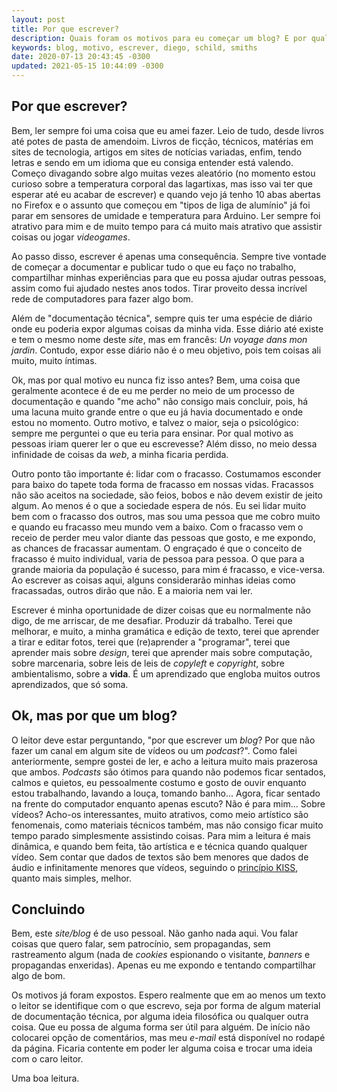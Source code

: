 ```yaml
---
layout: post
title: Por que escrever?
description: Quais foram os motivos para eu começar um blog? E por qual motivo um blog num mundo tão mais interativo e cheio de *podcasts* e canais de vídeo??
keywords: blog, motivo, escrever, diego, schild, smiths
date: 2020-07-13 20:43:45 -0300
updated: 2021-05-15 10:44:09 -0300
---
```


## Por que escrever?

Bem, ler sempre foi uma coisa que eu amei fazer.  Leio de tudo, desde livros até potes de pasta de amendoim. Livros de ficção, técnicos, matérias em sites de tecnologia, artigos em sites de notícias variadas, enfim, tendo letras e sendo em um idioma que eu consiga entender está valendo. Começo divagando sobre algo muitas vezes aleatório (no momento estou curioso sobre a temperatura corporal das lagartixas, mas isso vai ter que esperar até eu acabar de escrever) e quando vejo já tenho 10 abas abertas no Firefox e o assunto que começou em "tipos de liga de alumínio" já foi parar em sensores de umidade e temperatura para Arduino. Ler sempre foi atrativo para mim e de muito tempo para cá muito mais atrativo que assistir coisas ou jogar *videogames*.

Ao passo disso, escrever é apenas uma consequência. Sempre tive vontade de começar a documentar e publicar tudo o que eu faço no trabalho, compartilhar minhas experiências para que eu possa ajudar outras pessoas, assim como fui ajudado nestes anos todos. Tirar proveito dessa incrível rede de computadores para fazer algo bom.

Além de "documentação técnica", sempre quis ter uma espécie de diário onde eu poderia expor algumas coisas da minha vida. Esse diário até existe e tem o mesmo nome deste *site*, mas em francês: *Un voyage dans mon jardin*. Contudo, expor esse diário não é o meu objetivo, pois tem coisas ali muito, muito íntimas.

Ok, mas por qual motivo eu nunca fiz isso antes? Bem, uma coisa que geralmente acontece é de eu me perder no meio de um processo de documentação e quando "me acho" não consigo mais concluir, pois, há uma lacuna muito grande entre o que eu já havia documentado e onde estou no momento. Outro motivo, e talvez o maior, seja o psicológico: sempre me perguntei o que eu teria para ensinar. Por qual motivo as pessoas iriam querer ler o que eu escrevesse? Além disso, no meio dessa infinidade de coisas da *web*, a minha ficaria perdida.

Outro ponto tão importante é: lidar com o fracasso. Costumamos esconder para baixo do tapete toda forma de fracasso em nossas vidas. Fracassos não são aceitos na sociedade, são feios, bobos e não devem existir de jeito algum. Ao menos é o que a sociedade espera de nós. Eu sei lidar muito bem com o fracasso dos outros, mas sou uma pessoa que me cobro muito e quando eu fracasso meu mundo vem a baixo. Com o fracasso vem o receio de perder meu valor diante das pessoas que gosto, e me expondo, as chances de fracassar aumentam. O engraçado é que o conceito de fracasso é muito individual, varia de pessoa para pessoa. O que para a grande maioria da população é sucesso, para mim é fracasso, e vice-versa. Ao escrever as coisas aqui, alguns considerarão minhas ideias como fracassadas, outros dirão que não. E a maioria nem vai ler.

Escrever é minha oportunidade de dizer coisas que eu normalmente não digo, de me arriscar, de me desafiar. Produzir dá trabalho. Terei que melhorar, e muito, a minha gramática e edição de texto, terei que aprender a tirar e editar fotos, terei que (re)aprender a "programar", terei que aprender mais sobre *design*, terei que aprender mais sobre computação, sobre marcenaria, sobre leis de leis de *copyleft* e *copyright*, sobre ambientalismo, sobre a **vida**. É um aprendizado que engloba muitos outros aprendizados, que só soma.

## Ok, mas por que um blog?

O leitor deve estar perguntando, "por que escrever um *blog*? Por que não fazer um canal em algum site de vídeos ou um *podcast*?". Como falei anteriormente, sempre gostei de ler, e acho a leitura muito mais prazerosa que ambos. *Podcasts* são ótimos para quando não podemos ficar sentados, calmos e quietos, eu pessoalmente costumo e gosto de ouvir enquanto estou trabalhando, lavando a louça, tomando banho... Agora, ficar sentado na frente do computador enquanto apenas escuto? Não é para mim... Sobre vídeos? Acho-os interessantes, muito atrativos, como meio artístico são fenomenais, como materiais técnicos também, mas não consigo ficar muito tempo parado simplesmente assistindo coisas. Para mim a leitura é mais dinâmica, e quando bem feita, tão artística e e técnica quando qualquer vídeo. Sem contar que dados de textos são bem menores que dados de áudio e infinitamente menores que vídeos, seguindo o [princípio KISS](https://pt.wikipedia.org/wiki/Princ%C3%ADpio_KISS), quanto mais simples, melhor.

## Concluindo

Bem, este *site/blog* é de uso pessoal. Não ganho nada aqui. Vou falar coisas que quero falar, sem patrocínio, sem propagandas, sem rastreamento algum (nada de *cookies* espionando o visitante, *banners* e propagandas enxeridas). Apenas eu me expondo e tentando compartilhar algo de bom.

Os motivos já foram expostos. Espero realmente que em ao menos um texto o leitor se identifique com o que escrevo, seja por forma de algum material de documentação técnica, por alguma ideia filosófica ou qualquer outra coisa. Que eu possa de alguma forma ser útil para alguém. De início não colocarei opção de comentários, mas meu *e-mail* está disponível no rodapé da página. Ficaria contente em poder ler alguma coisa e trocar uma ideia com o caro leitor.

Uma boa leitura.
